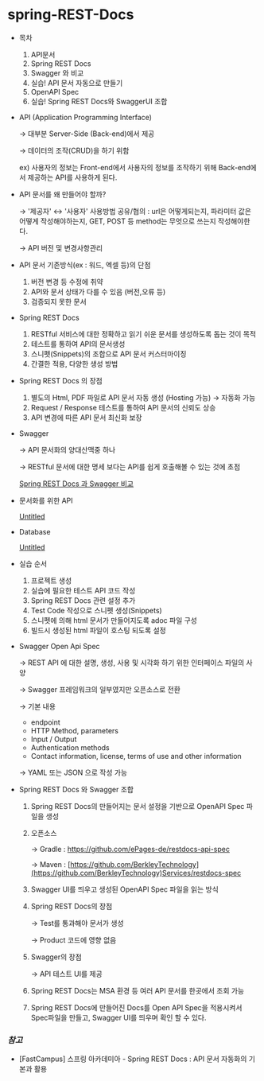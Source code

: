 # spring-REST-Docs

- 목차
    1. API문서
    2. Spring REST Docs
    3. Swagger 와 비교
    4. 실습! API 문서 자동으로 만들기
    5. OpenAPI Spec
    6. 실습! Spring REST Docs와 SwaggerUI 조합

- API (Application Programming Interface)

    → 대부분 Server-Side (Back-end)에서 제공

    → 데이터의 조작(CRUD)을 하기 위함

    ex) 사용자의 정보는 Front-end에서 사용자의 정보를 조작하기 위해 Back-end에서 제공하는 API를 사용하게 된다.

- API 문서를 왜 만들어야 할까?

    → '제공자' ↔ '사용자' 사용방법 공유/협의 : url은 어떻게되는지, 파라미터 값은 어떻게 작성해야하는지, GET, POST 등 method는 무엇으로 쓰는지 작성해야한다.

    → API 버전 및 변경사항관리

- API 문서 기존방식(ex : 워드, 엑셀 등)의 단점
    1. 버전 변경 등 수정에 취약
    2. API와 문서 상태가 다를 수 있음 (버전,오류 등)
    3. 검증되지 못한 문서

- Spring REST Docs
    1. RESTful 서비스에 대한 정확하고 읽기 쉬운 문서를 생성하도록 돕는 것이 목적
    2. 테스트를 통하여 API의 문서생성
    3. 스니펫(Snippets)의 조합으로 API 문서 커스터마이징
    4. 간결한 적용, 다양한 생성 방법

- Spring REST Docs 의 장점
    1. 별도의 Html, PDF 파일로 API 문서 자동 생성 (Hosting 가능) → 자동화 가능
    2. Request / Response 테스트를 통하여 API 문서의 신뢰도 상승
    3. API 변경에 따른 API 문서 최신화 보장

- Swagger

    → API 문서화의 양대산맥중 하나

    → RESTful 문서에 대한 명세 보다는 API를 쉽게 호출해볼 수 있는 것에 초점

    [Spring REST Docs 과 Swagger 비교](https://www.notion.so/578d0b5fb2554ac3a0b937396334714d)

- 문서화를 위한 API

    [Untitled](https://www.notion.so/486b44ea803c4a3fb088fdb60c226ae3)

- Database

    [Untitled](https://www.notion.so/5966e32e994f4619ad7a450704c095da)

- 실습 순서
    1. 프로젝트 생성
    2. 실습에 필요한 테스트 API 코드 작성
    3. Spring REST Docs 관련 설정 추가
    4. Test Code 작성으로 스니펫 생성(Snippets)
    5. 스니펫에 의해 html 문서가 만들어지도록 adoc 파일 구성
    6. 빌드시 생성된 html 파일이 호스팅 되도록 설정

- Swagger Open Api Spec

    → REST API 에 대한 설명, 생성, 사용 및 시각화 하기 위한 인터페이스 파일의 사양

    → Swagger 프레임워크의 일부였지만 오픈소스로 전환

    → 기본 내용

    - endpoint
    - HTTP Method, parameters
    - Input / Output
    - Authentication methods
    - Contact information, license, terms of use and other information

    → YAML 또는 JSON 으로 작성 가능

- Spring REST Docs 와 Swagger 조합
    1. Spring REST Docs의 만들어지는 문서 설정을 기반으로 OpenAPI Spec 파일을 생성
    2. 오픈소스

        → Gradle : https://github.com/ePages-de/restdocs-api-spec

        → Maven : [https://github.com/BerkleyTechnology](https://github.com/BerkleyTechnology)Services/restdocs-spec

    3. Swagger UI를 띄우고 생성된 OpenAPI Spec 파일을 읽는 방식
    4. Spring REST Docs의 장점

        → Test를 통과해야 문서가  생성

        → Product 코드에 영향 없음

    5. Swagger의 장점

        → API 테스트 UI를 제공

    6. Spring REST Docs는 MSA 환경 등 여러 API 문서를 한곳에서 조회 가능
    7. Spring REST Docs에 만들어진 Docs를 Open API Spec을 적용시켜서 Spec파일을 만들고, Swagger UI를 띄우며 확인 할 수 있다.


### *참고*
- [FastCampus] 스프링 아카데미아 - Spring REST Docs : API 문서 자동화의 기본과 활용
